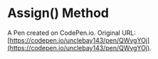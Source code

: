 # Assign() Method

A Pen created on CodePen.io. Original URL: [https://codepen.io/unclebay143/pen/QWvgYOj](https://codepen.io/unclebay143/pen/QWvgYOj).


